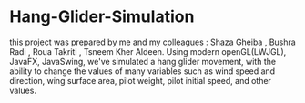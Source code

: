 # Hang-Glider-Simulation
this project was prepared by me and my colleagues : 
Shaza Gheiba , 
Bushra Radi , 
Roua Takriti ,
Tsneem Kher Aldeen. 
Using modern openGL(LWJGL), JavaFX, JavaSwing, we've simulated a hang glider movement, with the ability to change the values ​​of many variables such as wind speed and direction, wing surface area, pilot weight, pilot initial speed, and other values.
